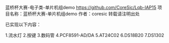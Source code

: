 蓝桥杯大赛-电子类-单片机组demo
https://github.com/CoreSic/Lqb-IAP15
项目名称：蓝桥杯大赛-单片机组demo
作者：coresic
转载请注明出处

已实现以下内容：


1.流水灯
2.按键
3.数码管
4.PCF8591-AD/DA
5.AT24C02
6.DS18B20
7.DS1302
